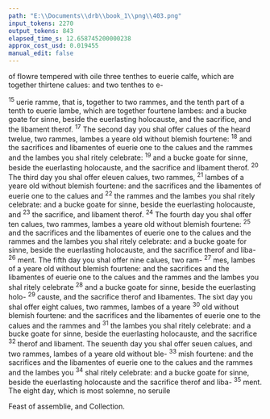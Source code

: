 ```yaml
---
path: "E:\\Documents\\drb\\book_1\\png\\403.png"
input_tokens: 2270
output_tokens: 843
elapsed_time_s: 12.658745200000238
approx_cost_usd: 0.019455
manual_edit: false
---
```

of flowre tempered with oile three tenthes to euerie calfe, which are together thirtene calues: and two tenthes to e-

<sup>15</sup> uerie ramme, that is, together to two rammes, and the tenth part of a tenth to euerie lambe, which are together fourtene lambes: and a bucke goate for sinne, beside the euerlasting holocauste, and the sacrifice, and the libament therof. <sup>17</sup> The second day you shal offer calues of the heard twelue, two rammes, lambes a yeare old without blemish fourtene: <sup>18</sup> and the sacrifices and libamentes of euerie one to the calues and the rammes and the lambes you shal ritely celebrate: <sup>19</sup> and a bucke goate for sinne, beside the euerlasting holocauste, and the sacrifice and libament therof. <sup>20</sup> The third day you shal offer eleuen calues, two rammes, <sup>21</sup> lambes of a yeare old without blemish fourtene: and the sacrifices and the libamentes of euerie one to the calues and <sup>22</sup> the rammes and the lambes you shal ritely celebrate: and a bucke goate for sinne, beside the euerlasting holocauste, and <sup>23</sup> the sacrifice, and libament therof. <sup>24</sup> The fourth day you shal offer ten calues, two rammes, lambes a yeare old without blemish fourtene: <sup>25</sup> and the sacrifices and the libamentes of euerie one to the calues and the rammes and the lambes you shal ritely celebrate: and a bucke goate for sinne, beside the euerlasting holocauste, and the sacrifice therof and liba- <sup>26</sup> ment. The fifth day you shal offer nine calues, two ram- <sup>27</sup> mes, lambes of a yeare old without blemish fourtene: and the sacrifices and the libamentes of euerie one to the calues and the rammes and the lambes you shal ritely celebrate <sup>28</sup> and a bucke goate for sinne, beside the euerlasting holo- <sup>29</sup> causte, and the sacrifice therof and libamentes. The sixt day you shal offer eight calues, two rammes, lambes of a yeare <sup>30</sup> old without blemish fourtene: and the sacrifices and the libamentes of euerie one to the calues and the rammes and <sup>31</sup> the lambes you shal ritely celebrate: and a bucke goate for sinne, beside the euerlasting holocauste, and the sacrifice <sup>32</sup> therof and libament. The seuenth day you shal offer seuen calues, and two rammes, lambes of a yeare old without ble- <sup>33</sup> mish fourtene: and the sacrifices and the libamentes of euerie one to the calues and the rammes and the lambes you <sup>34</sup> shal ritely celebrate: and a bucke goate for sinne, beside the euerlasting holocauste and the sacrifice therof and liba- <sup>35</sup> ment. The eight day, which is most solemne, no seruile

<aside>Feast of assemblie, and Collection.</aside>

[^1]: NVMERI.
